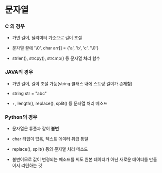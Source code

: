 # 문자열

### C 의 경우

* 가변 길이, 딜리미터 기준으로 길이 조절

* 문자열 끝에 '\0', char arr[] = {'a', 'b', 'c', '\0'}
* strlen(), strcpy(), strcmp() 등 문자열 처리 함수



### JAVA의 경우

* 가변 길이, 길이 조절 가능(string 클래스 내에 스트링 길이가 존재함)

* string str = "abc"
* +, length(), replace(), split() 등 문자열 처리 메소드 



### Python의 경우

* 문자열은 튜플과 같이 **불변**

* char 타입이 없음, 텍스트 데이터 취급 통일
* replace(), split() 등의 문자열 처리 메소드
* 불변이므로 값이 변경되는 메소드를 써도 원본 데이터가 아닌 새로운 데이터를 만들어서 리턴하는 것